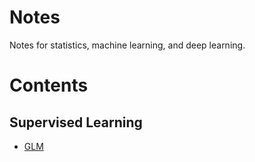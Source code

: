 # Notes
Notes for statistics, machine learning, and deep learning.

# Contents

## Supervised Learning
  * [GLM](./Machine%20learning/GLM.html)
